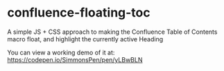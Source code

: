 # confluence-floating-toc
A simple JS + CSS approach to making the Confluence Table of Contents macro float, and highlight the currently active Heading

You can view a working demo of it at: https://codepen.io/SimmonsPen/pen/yLBwBLN
